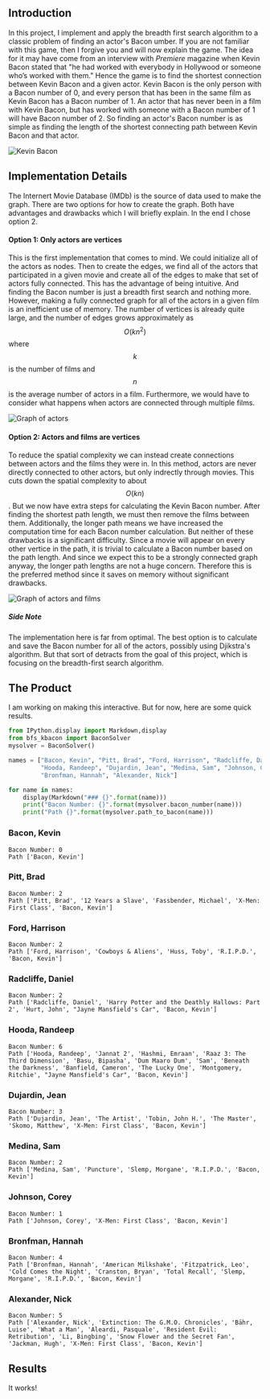 
## Introduction

In this project, I implement and apply the breadth first search algorithm to a classic problem of finding an actor's Bacon umber. If you are not familiar with this game, then I forgive you and will now explain the game. The idea for it may have come from an interview with *Premiere* magazine when Kevin Bacon stated that "he had worked with everybody in Hollywood or someone who’s worked with them." Hence the game is to find the shortest connection between Kevin Bacon and a given actor. Kevin Bacon is the only person with a Bacon number of 0, and every person that has been in the same film as Kevin Bacon has a Bacon number of 1. An actor that has never been in a film with Kevin Bacon, but has worked with someone with a Bacon number of 1 will have Bacon number of 2. So finding an actor's Bacon number is as simple as finding the length of the shortest connecting path between Kevin Bacon and that actor.

![Kevin Bacon](https://upload.wikimedia.org/wikipedia/commons/d/d2/Kevin_Bacon.jpg)

## Implementation Details
The Internert Movie Database (IMDb) is the source of data used to make the graph. There are two options for how to create the graph. Both have advantages and drawbacks which I will briefly explain. In the end I chose option 2.
#### Option 1: Only actors are vertices
This is the first implementation that comes to mind. We could initialize all of the actors as nodes. Then to create the edges, we find all of the actors that participated in a given movie and create all of the edges to make that set of actors fully connected. This has the advantage of being intuitive. And finding the Bacon number is just a breadth first search and nothing more. However, making a fully connected graph for all of the actors in a given film is an inefficient use of memory. The number of vertices is already quite large, and the number of edges grows approximately as $$O(kn^2)$$ where $$k$$ is the number of films and $$n$$ is the average number of actors in a film. Furthermore, we would have to consider what happens when actors are connected through multiple films.

![Graph of actors](https://www.cs.dartmouth.edu/~cbk/classes/10/16fall/hws/PS-4/test-graph.png)

#### Option 2: Actors and films are vertices
To reduce the spatial complexity we can instead create connections between actors and the films they were in. In this method, actors are never directly connected to other actors, but only indrectly through movies. This cuts down the spatial complexity to about $$O(kn)$$. But we now have extra steps for calculating the Kevin Bacon number. After finding the shortest path length, we must then remove the films between them. Additionally, the longer path means we have increased the computation time for each Bacon number calculation. But neither of these drawbacks is a significant difficulty. Since a movie will appear on every other vertice in the path, it is trivial to calculate a Bacon number based on the path length. And since we expect this to be a strongly connected graph anyway, the longer path lengths are not a huge concern. Therefore this is the preferred method since it saves on memory without significant drawbacks.

![Graph of actors and films](https://www.cs.oberlin.edu/~asharp/cs151/labs/lab10/imdb.png)

##### Side Note
The implementation here is far from optimal. The best option is to calculate and save the Bacon number for all of the actors, possibly using Djikstra's algorithm. But that sort of detracts from the goal of this project, which is focusing on the breadth-first search algorithm.

## The Product
I am working on making this interactive. But for now, here are some quick results.


```python
from IPython.display import Markdown,display
from bfs_kbacon import BaconSolver
mysolver = BaconSolver()
```


```python
names = ["Bacon, Kevin", "Pitt, Brad", "Ford, Harrison", "Radcliffe, Daniel",
         "Hooda, Randeep", "Dujardin, Jean", "Medina, Sam", "Johnson, Corey",
         "Bronfman, Hannah", "Alexander, Nick"]

for name in names:
    display(Markdown("### {}".format(name)))
    print("Bacon Number: {}".format(mysolver.bacon_number(name)))
    print("Path {}".format(mysolver.path_to_bacon(name)))

```


### Bacon, Kevin


    Bacon Number: 0
    Path ['Bacon, Kevin']



### Pitt, Brad


    Bacon Number: 2
    Path ['Pitt, Brad', '12 Years a Slave', 'Fassbender, Michael', 'X-Men: First Class', 'Bacon, Kevin']



### Ford, Harrison


    Bacon Number: 2
    Path ['Ford, Harrison', 'Cowboys & Aliens', 'Huss, Toby', 'R.I.P.D.', 'Bacon, Kevin']



### Radcliffe, Daniel


    Bacon Number: 2
    Path ['Radcliffe, Daniel', 'Harry Potter and the Deathly Hallows: Part 2', 'Hurt, John', "Jayne Mansfield's Car", 'Bacon, Kevin']



### Hooda, Randeep


    Bacon Number: 6
    Path ['Hooda, Randeep', 'Jannat 2', 'Hashmi, Emraan', 'Raaz 3: The Third Dimension', 'Basu, Bipasha', 'Dum Maaro Dum', 'Sam', 'Beneath the Darkness', 'Banfield, Cameron', 'The Lucky One', 'Montgomery, Ritchie', "Jayne Mansfield's Car", 'Bacon, Kevin']



### Dujardin, Jean


    Bacon Number: 3
    Path ['Dujardin, Jean', 'The Artist', 'Tobin, John H.', 'The Master', 'Skomo, Matthew', 'X-Men: First Class', 'Bacon, Kevin']



### Medina, Sam


    Bacon Number: 2
    Path ['Medina, Sam', 'Puncture', 'Slemp, Morgane', 'R.I.P.D.', 'Bacon, Kevin']



### Johnson, Corey


    Bacon Number: 1
    Path ['Johnson, Corey', 'X-Men: First Class', 'Bacon, Kevin']



### Bronfman, Hannah


    Bacon Number: 4
    Path ['Bronfman, Hannah', 'American Milkshake', 'Fitzpatrick, Leo', 'Cold Comes the Night', 'Cranston, Bryan', 'Total Recall', 'Slemp, Morgane', 'R.I.P.D.', 'Bacon, Kevin']



### Alexander, Nick


    Bacon Number: 5
    Path ['Alexander, Nick', 'Extinction: The G.M.O. Chronicles', 'Bähr, Luise', 'What a Man', 'Aleardi, Pasquale', 'Resident Evil: Retribution', 'Li, Bingbing', 'Snow Flower and the Secret Fan', 'Jackman, Hugh', 'X-Men: First Class', 'Bacon, Kevin']


## Results
It works!
